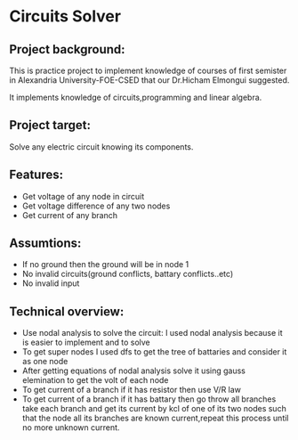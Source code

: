 # Circuits Solver

## Project background:

This is practice project to implement knowledge of courses of first semister in Alexandria University-FOE-CSED that our Dr.Hicham Elmongui suggested.

It implements knowledge of circuits,programming and linear algebra.


## Project target:

Solve any electric circuit knowing its components.

## Features:
- Get voltage of any node in circuit
- Get voltage difference of any two nodes
- Get current of any branch

## Assumtions:
- If no ground then the ground will be in node 1
- No invalid circuits(ground conflicts, battary conflicts..etc)
- No invalid input


## Technical overview:
- Use nodal analysis to solve the circuit:
I used nodal analysis because it is easier to implement and to solve
- To get super nodes I used dfs to get the tree of battaries and consider it as one node
- After getting equations of nodal analysis solve it using gauss elemination to get the volt of each node
- To get current of a branch if it has resistor then use V/R law
- To get current of a branch if it has battary then go throw all branches take each branch and get its current by kcl of one of its two nodes such that the node all its branches are known current,repeat this process until no more unknown current.




